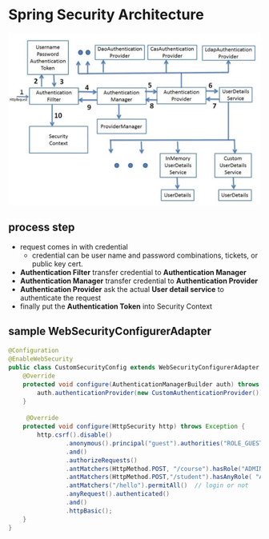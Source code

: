 # Spring Security Architecture

![Security info](./images/Security.jpg "Security")

## process step

* request comes in with credential 
    * credential can be user name and password combinations, tickets, or public key cert.
* **Authentication Filter** transfer credential to **Authentication Manager**
* **Authentication Manager** transfer credential to **Authentication Provider**
* **Authentication Provider** ask the actual **User detail service** to authenticate the request
* finally put the **Authentication Token** into Security Context

## sample WebSecurityConfigurerAdapter

```java
@Configuration
@EnableWebSecurity
public class CustomSecurityConfig extends WebSecurityConfigurerAdapter {
    @Override
    protected void configure(AuthenticationManagerBuilder auth) throws Exception {
        auth.authenticationProvider(new CustomAuthenticationProvider());
    }

     @Override
    protected void configure(HttpSecurity http) throws Exception {
        http.csrf().disable()
                .anonymous().principal("guest").authorities("ROLE_GUEST") // give name to user without login
                .and()
                .authorizeRequests()
                .antMatchers(HttpMethod.POST, "/course").hasRole("ADMIN")
                .antMatchers(HttpMethod.POST,"/student").hasAnyRole( "ADMIN", "USER")
                .antMatchers("/hello").permitAll()  // login or not
                .anyRequest().authenticated()
                .and()
                .httpBasic();
    }
}
```

